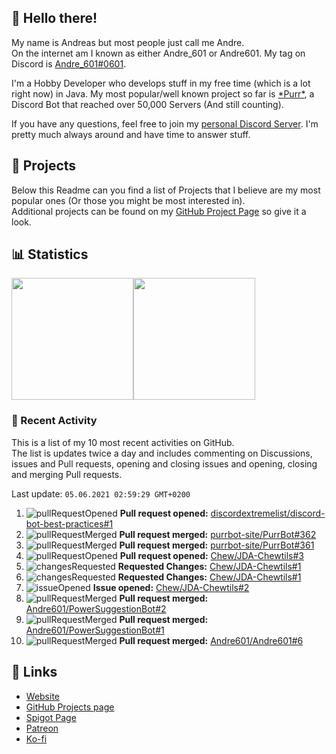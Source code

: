 <!-- Links -->
[andre]: https://discord.bio/p/andre601
[purr]: https://purrbot.site
[discord]: https://discord.gg/6dazXp6
[website]: https://andre601.ch
[github]: https://andre601.ch/projects
[spigot]: https://www.spigotmc.org/resources/authors/56829/
[patreon]: https://patreon.com/andre_601
[ko-fi]: https://ko-fi.com/andre_601

## 👋 Hello there!
My name is Andreas but most people just call me Andre.  
On the internet am I known as either Andre_601 or Andre601. My tag on Discord is [Andre_601#0601][andre].

I'm a Hobby Developer who develops stuff in my free time (which is a lot right now) in Java. My most popular/well known project so far is [\*Purr\*][purr], a Discord Bot that reached over 50,000 Servers (And still counting).

If you have any questions, feel free to join my [personal Discord Server][discord]. I'm pretty much always around and have time to answer stuff.

## 📁 Projects
Below this Readme can you find a list of Projects that I believe are my most popular ones (Or those you might be most interested in).  
Additional projects can be found on my [GitHub Project Page][github] so give it a look.

## 📊 Statistics
<img height="195px" src="https://github-readme-stats.vercel.app/api?username=Andre601&show_icons=true&hide_rank=true&title_color=3498db&bg_color=ffffff00&text_color=718096&disable_animations=true"><img height="195px" src="https://github-readme-stats.vercel.app/api/top-langs?username=Andre601&layout=compact&title_color=3498db&bg_color=ffffff00&text_color=718096">

### 📜 Recent Activity
This is a list of my 10 most recent activities on GitHub.  
The list is updates twice a day and includes commenting on Discussions, issues and Pull requests, opening and closing issues and opening, closing and merging Pull requests.

<!--RECENT_ACTIVITY:last_update-->
Last update: `05.06.2021 02:59:29 GMT+0200`
<!--RECENT_ACTIVITY:last_update_end-->
<!--RECENT_ACTIVITY:start-->
1. ![pullRequestOpened] **Pull request opened:** [discordextremelist/discord-bot-best-practices#1](https://github.com/discordextremelist/discord-bot-best-practices/pull/1)
2. ![pullRequestMerged] **Pull request merged:** [purrbot-site/PurrBot#362](https://github.com/purrbot-site/PurrBot/pull/362)
3. ![pullRequestMerged] **Pull request merged:** [purrbot-site/PurrBot#361](https://github.com/purrbot-site/PurrBot/pull/361)
4. ![pullRequestOpened] **Pull request opened:** [Chew/JDA-Chewtils#3](https://github.com/Chew/JDA-Chewtils/pull/3)
5. ![changesRequested] **Requested Changes:** [Chew/JDA-Chewtils#1](https://github.com/Chew/JDA-Chewtils/pull/1#pullrequestreview-675747651)
6. ![changesRequested] **Requested Changes:** [Chew/JDA-Chewtils#1](https://github.com/Chew/JDA-Chewtils/pull/1#pullrequestreview-675747651)
7. ![issueOpened] **Issue opened:** [Chew/JDA-Chewtils#2](https://github.com/Chew/JDA-Chewtils/issues/2)
8. ![pullRequestMerged] **Pull request merged:** [Andre601/PowerSuggestionBot#2](https://github.com/Andre601/PowerSuggestionBot/pull/2)
9. ![pullRequestMerged] **Pull request merged:** [Andre601/PowerSuggestionBot#1](https://github.com/Andre601/PowerSuggestionBot/pull/1)
10. ![pullRequestMerged] **Pull request merged:** [Andre601/Andre601#6](https://github.com/Andre601/Andre601/pull/6)
<!--RECENT_ACTIVITY:end-->

## 🔗 Links
- [Website]
- [GitHub Projects page][github]
- [Spigot Page][spigot]
- [Patreon]
- [Ko-fi]

<!-- Badges -->
[issueOpened]: https://cdn.jsdelivr.net/gh/Readme-Workflows/Readme-Icons@main/icons/octicons/IssueOpenedOld.svg
[issueClosed]: https://cdn.jsdelivr.net/gh/Readme-Workflows/Readme-Icons@main/icons/octicons/IssueClosedOld.svg

[pullRequestOpened]: https://cdn.jsdelivr.net/gh/Readme-Workflows/Readme-Icons@main/icons/octicons/PullRequestOpened.svg
[pullRequestClosed]: https://cdn.jsdelivr.net/gh/Readme-Workflows/Readme-Icons@main/icons/octicons/PullRequestClosed.svg
[pullRequestMerged]: https://cdn.jsdelivr.net/gh/Readme-Workflows/Readme-Icons@main/icons/octicons/PullRequestMerged.svg

[comment]: https://cdn.jsdelivr.net/gh/Readme-Workflows/Readme-Icons@main/icons/octicons/Comment.svg

[changesRequested]: https://cdn.jsdelivr.net/gh/Readme-Workflows/Readme-Icons@main/icons/octicons/RequestedChanges.svg
[approved]: https://cdn.jsdelivr.net/gh/Readme-Workflows/Readme-Icons@main/icons/octicons/ApprovedChanges.svg
[repoCreated]: https://cdn.jsdelivr.net/gh/Readme-Workflows/Readme-Icons@main/icons/octicons/Repository.svg

[release]: https://cdn.jsdelivr.net/gh/Readme-Workflows/Readme-Icons@main/icons/octicons/Release.svg
[star]: https://cdn.jsdelivr.net/gh/Readme-Workflows/Readme-Icons@main/icons/octicons/StarredRepository.svg
[wiki]: https://cdn.jsdelivr.net/gh/Readme-Workflows/Readme-Icons@main/icons/octicons/Wiki.svg
